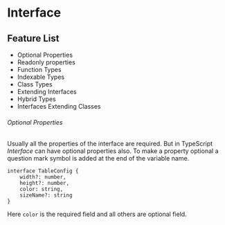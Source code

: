 # Interface

## Feature List
- Optional Properties
- Readonly properties
- Function Types
- Indexable Types
- Class Types
- Extending Interfaces
- Hybrid Types
- Interfaces Extending Classes

###### Optional Properties
Usually all the properties of the interface are required. But in TypeScript _Interface_ can have optional properties also. To make a property optional a question mark symbol is added at the end of the variable name.
```
interface TableConfig {
    width?: number,
    height?: number,
    color: string,
    sizeName?: string
}
```
Here `color` is the required field and all others are optional field.
